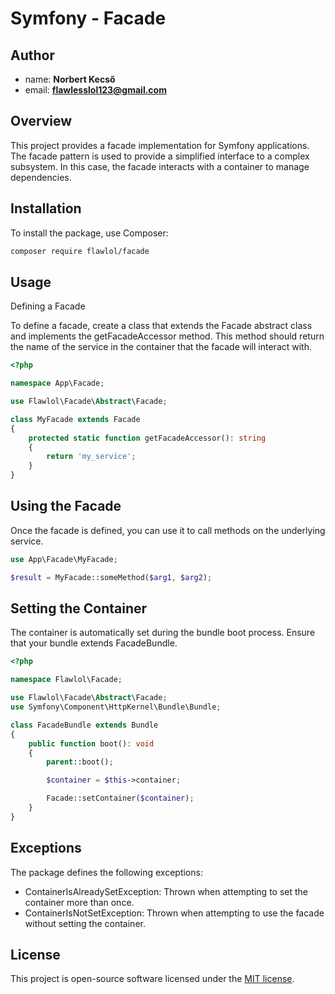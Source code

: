 # Symfony - Facade

## Author
- name: **Norbert Kecső**
- email: **flawlesslol123@gmail.com**

## Overview

This project provides a facade implementation for Symfony applications. The facade pattern is used to provide a simplified interface to a complex subsystem. In this case, the facade interacts with a container to manage dependencies.

## Installation

To install the package, use Composer:

```bash
composer require flawlol/facade
```

## Usage
Defining a Facade

To define a facade, create a class that extends the Facade abstract class and implements the getFacadeAccessor method. This method should return the name of the service in the container that the facade will interact with.

```php
<?php

namespace App\Facade;

use Flawlol\Facade\Abstract\Facade;

class MyFacade extends Facade
{
    protected static function getFacadeAccessor(): string
    {
        return 'my_service';
    }
}
```

## Using the Facade
Once the facade is defined, you can use it to call methods on the underlying service.

```php
use App\Facade\MyFacade;

$result = MyFacade::someMethod($arg1, $arg2);
```

## Setting the Container
The container is automatically set during the bundle boot process. Ensure that your bundle extends FacadeBundle.
    
```php
<?php

namespace Flawlol\Facade;

use Flawlol\Facade\Abstract\Facade;
use Symfony\Component\HttpKernel\Bundle\Bundle;

class FacadeBundle extends Bundle
{
    public function boot(): void
    {
        parent::boot();

        $container = $this->container;

        Facade::setContainer($container);
    }
}
```

## Exceptions
The package defines the following exceptions:

- ContainerIsAlreadySetException: Thrown when attempting to set the container more than once.
-  ContainerIsNotSetException: Thrown when attempting to use the facade without setting the container.

## License
This project is open-source software licensed under the [MIT license](https://opensource.org/licenses/MIT).
